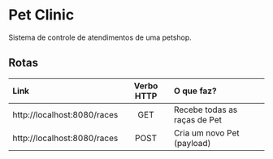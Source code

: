 # Pet Clinic

Sistema de controle de atendimentos de uma petshop.

<!-- Connect Database (java -cp  /home/cazevedo/.m2/repository/org/hsqldb/hsqldb/2.7.1/hsqldb-2.7.1.jar org.hsqldb.util.DatabaseManagerSwing) -->

## Rotas

| Link | Verbo HTTP | O que faz? |
| :--  | :-:        | :-         |
| http://localhost:8080/races | GET  | Recebe todas as raças de Pet |
| http://localhost:8080/races | POST | Cria um novo Pet (payload)   |